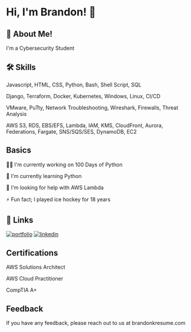 
# Hi, I'm Brandon! 👋


## 🚀 About Me!
I'm a Cybersecurity Student


## 🛠 Skills
Javascript, HTML, CSS, Python, Bash, Shell Script, SQL

Django, Terraform, Docker, Kubernetes, Windows, Linux, CI/CD

VMware, PuTty, Network Troubleshooting, Wireshark, Firewalls, Threat Analysis

AWS S3, RDS, EBS/EFS, Lambda, IAM, KMS, CloudFront, Aurora, Federations, Fargate, SNS/SQS/SES, DynamoDB, EC2


## Basics
👩‍💻 I'm currently working on 100 Days of Python

🧠 I'm currently learning Python

🤔 I'm looking for help with AWS Lambda

⚡️ Fun fact; I played ice hockey for 18 years


## 🔗 Links
[![portfolio](https://img.shields.io/badge/my_portfolio-000?style=for-the-badge&logo=ko-fi&logoColor=white)](https://brandonkresume.com/)
[![linkedin](https://img.shields.io/badge/linkedin-0A66C2?style=for-the-badge&logo=linkedin&logoColor=white)](https://www.linkedin.com/in/brandonk14/)



## Certifications

AWS Solutions Architect

AWS Cloud Practitioner

CompTIA A+


## Feedback

If you have any feedback, please reach out to us at brandonkresume.com

